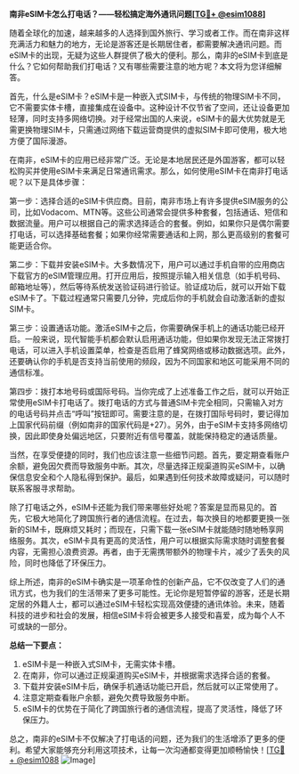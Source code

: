 **南非eSIM卡怎么打电话？——轻松搞定海外通讯问题[[TG💪+ @esim1088](https://t.me/s/esim1088)]**

随着全球化的加速，越来越多的人选择到国外旅行、学习或者工作。而在南非这样充满活力和魅力的地方，无论是游客还是长期居住者，都需要解决通讯问题。而eSIM卡的出现，无疑为这些人群提供了极大的便利。那么，南非的eSIM卡到底是什么？它如何帮助我们打电话？又有哪些需要注意的地方呢？本文将为您详细解答。

首先，什么是eSIM卡？eSIM卡是一种嵌入式SIM卡，与传统的物理SIM卡不同，它不需要实体卡槽，直接集成在设备中。这种设计不仅节省了空间，还让设备更加轻薄，同时支持多网络切换。对于经常出国的人来说，eSIM卡的最大优势就是无需更换物理SIM卡，只需通过网络下载运营商提供的虚拟SIM卡即可使用，极大地方便了国际漫游。

在南非，eSIM卡的应用已经非常广泛。无论是本地居民还是外国游客，都可以轻松购买并使用eSIM卡来满足日常通讯需求。那么，如何使用eSIM卡在南非打电话呢？以下是具体步骤：

第一步：选择合适的eSIM卡供应商。目前，南非市场上有许多提供eSIM服务的公司，比如Vodacom、MTN等。这些公司通常会提供多种套餐，包括通话、短信和数据流量。用户可以根据自己的需求选择适合的套餐。例如，如果你只是偶尔需要打电话，可以选择基础套餐；如果你经常需要通话和上网，那么更高级别的套餐可能更适合你。

第二步：下载并安装eSIM卡。大多数情况下，用户可以通过手机自带的应用商店下载官方的eSIM管理应用。打开应用后，按照提示输入相关信息（如手机号码、邮箱地址等），然后等待系统发送验证码进行验证。验证成功后，就可以开始下载eSIM卡了。下载过程通常只需要几分钟，完成后你的手机就会自动激活新的虚拟SIM卡。

第三步：设置通话功能。激活eSIM卡之后，你需要确保手机上的通话功能已经开启。一般来说，现代智能手机都会默认启用通话功能，但如果你发现无法正常拨打电话，可以进入手机设置菜单，检查是否启用了蜂窝网络或移动数据选项。此外，还要确认你的手机是否支持当前使用的频段，因为不同国家和地区可能采用不同的通信标准。

第四步：拨打本地号码或国际号码。当你完成了上述准备工作之后，就可以开始正常使用eSIM卡打电话了。拨打电话的方式与普通SIM卡完全相同，只需输入对方的电话号码并点击“呼叫”按钮即可。需要注意的是，在拨打国际号码时，要记得加上国家代码前缀（例如南非的国家代码是+27）。另外，由于eSIM卡支持多网络切换，因此即使身处偏远地区，只要附近有信号覆盖，就能保持稳定的通话质量。

当然，在享受便捷的同时，我们也应该注意一些细节问题。首先，要定期查看账户余额，避免因欠费而导致服务中断。其次，尽量选择正规渠道购买eSIM卡，以确保信息安全和个人隐私得到保护。最后，如果遇到任何技术故障或疑问，可以随时联系客服寻求帮助。

除了打电话之外，eSIM卡还能为我们带来哪些好处呢？答案是显而易见的。首先，它极大地简化了跨国旅行者的通信流程。在过去，每次换目的地都要更换一张新的SIM卡，既麻烦又耗时；而现在，只需下载一张eSIM卡就能随时随地畅享网络服务。其次，eSIM卡具有更高的灵活性，用户可以根据实际需求随时调整套餐内容，无需担心浪费资源。再者，由于无需携带额外的物理卡片，减少了丢失的风险，同时也降低了环保压力。

综上所述，南非的eSIM卡确实是一项革命性的创新产品，它不仅改变了人们的通讯方式，也为我们的生活带来了更多可能性。无论你是短暂停留的游客，还是长期定居的外籍人士，都可以通过eSIM卡轻松实现高效便捷的通讯体验。未来，随着科技的进步和社会的发展，相信eSIM卡将会被更多人接受和喜爱，成为每个人不可或缺的一部分。

**总结一下要点：**
1. eSIM卡是一种嵌入式SIM卡，无需实体卡槽。
2. 在南非，你可以通过正规渠道购买eSIM卡，并根据需求选择合适的套餐。
3. 下载并安装eSIM卡后，确保手机通话功能已开启，然后就可以正常使用了。
4. 注意定期查看账户余额，避免欠费导致服务中断。
5. eSIM卡的优势在于简化了跨国旅行者的通信流程，提高了灵活性，降低了环保压力。

总之，南非的eSIM卡不仅解决了打电话的问题，还为我们的生活增添了更多的便利。希望大家能够充分利用这项技术，让每一次沟通都变得更加顺畅愉快！[[TG💪+ @esim1088](https://t.me/s/esim1088) ![Image](https://i.postimg.cc/4NQfJmqS/Snipaste-2025-05-13-00-14-12.png)]